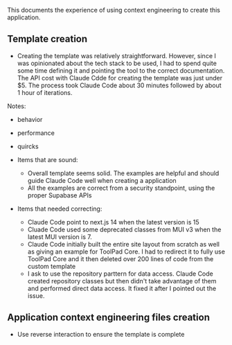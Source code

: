 This documents the experience of using context engineering to create this application. 
## Template creation
* Creating the template was relatively straightforward. However, since I was opinionated about the tech stack to be used, I had to spend quite some time defining it and pointing the tool to the correct documentation. The API cost with Claude Cdde for creating the template was just under $5. The process took Claude Code about 30 minutes followed by about 1 hour of iterations.

Notes:
* behavior
* performance
* quircks

* Items that are sound:
  * Overall template seems solid. The examples are helpful and should guide Claude Code well when creating a application
  * All the examples are correct from a security standpoint, using the proper Supabase APIs

* Items that needed correcting:
  * Claude Code point to next.js 14 when the latest version is 15
  * Cluade Code used some deprecated classes from MUI v3 when the latest MUI version is 7.
  * Claude Code initially built the entire site layout from scratch as well as giving an example for ToolPad Core. I had to redirect it to fully use ToolPad Core and it then deleted over 200 lines of code from the custom template
  * I ask to use the repository parttern for data access. Claude Code created repository classes but then didn't take advantage of them and performed direct data access. It fixed it after I pointed out the issue. 

## Application context engineering files creation
* Use reverse interaction to ensure the template is complete
